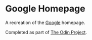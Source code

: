# Google Homepage

A recreation of the [Google](https://google.com) homepage.

Completed as part of [The Odin Project](https://www.theodinproject.com/).
